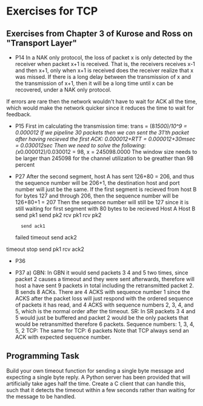 # Exercises for TCP

## Exercises from Chapter 3 of Kurose and Ross on "Transport Layer"

* P14
In a NAK only protocol, the loss of packet x is only detected by the receiver when packet
x+1 is received. That is, the receivers receives x-1 and then x+1, only when x+1 is
received does the receiver realize that x was missed. If there is a long delay between the
transmission of x and the transmission of x+1, then it will be a long time until x can be
recovered, under a NAK only protocol.

If errors are rare then the network wouldn't have to wait for ACK all the time, which would make the network quicker since it reduces the time to wait for feedback. 
* P15
First im calculating the transmission time:
trans = (8*1500)/10^9 = 0.000012
If we pipeline 30 packets then we can sent the 31'th packet after having recieved the first ACK:
0.000012+RTT = 0.000012+30msec = 0.030012sec
Then we need to solve the following:
(x*0.000012)/0.030012 = 98, x = 245098.0000
The window size needs to be larger than 245098 for the channel utilization to be greather than 98 percent

* P27
After the second segment, host A has sent 126+80 = 206, and thus the sequence number will be 206+1, the destination host and port number will just be the same.
If the first segment is recieved from host B for bytes  127 and through 206, then the sequence number will be 126+80+1 = 207
Then the sequence number will still be 127 since it is still waiting for first segment with 80 bytes to be recieved
Host A	 	  Host B
send pk1
send pk2	rcv pk1
     		rcv pk2

		send ack1
	failed
timeout
		send ack2

timeout stop
send pk1
rcv ack2

* P36

* P37
a)
GBN:
In GBN it would send packets 3 4 and 5 two times, since packet 2 causes a timeout and they were sent afterwards, therefore will host a have sent 9 packets in total including the retransmitted packet 2.
B sends 8 ACKs. There are 4 ACKS with sequence number 1 since the ACKS after the packet loss will just respond with the ordered sequence of packets it has read, and 4 ACKS with sequence numbers 2, 3, 4, and 5, which is the normal order after the timeout.
SR:
In SR packets 3 4 and 5 would just be buffered and packet 2 would be the only packets that would be retransmitted therefore 6 packets.
Sequence numbers: 1, 3, 4, 5, 2
TCP:
The same for TCP: 6 packets
Note that TCP always send an ACK with expected sequence
number.
## Programming Task	
Build your own timeout function for sending a single byte message and expecting a single byte reply. A Python server has been provided that will artificially take ages half the time. Create a C client that can handle this, such that it detects the timeout within a few seconds rather than waiting for the message to be handled.